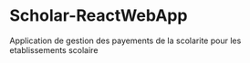 # Scholar-ReactWebApp
Application de gestion des payements de la scolarite pour les etablissements scolaire
